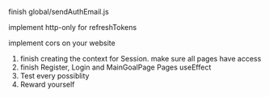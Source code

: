 

finish global/sendAuthEmail.js

implement http-only for refreshTokens

implement cors on your website



1. finish creating the context for Session. make sure all pages have access
2. finish Register, Login and MainGoalPage Pages useEffect
3. Test every possiblity
4. Reward yourself



